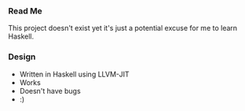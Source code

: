 ### Read Me

This project doesn't exist yet it's just a potential excuse for me to learn Haskell.

### Design
 - Written in Haskell using LLVM-JIT
 - Works
 - Doesn't have bugs
 - :)
